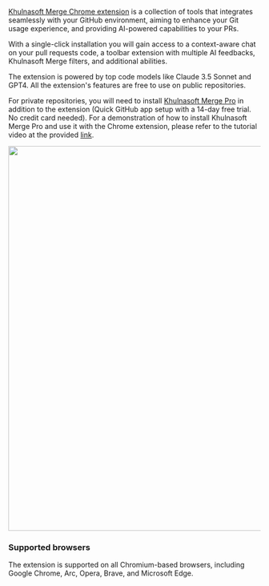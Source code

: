[Khulnasoft Merge Chrome extension](https://chromewebstore.google.com/detail/pr-insight-chrome-extension/ephlnjeghhogofkifjloamocljapahnl) is a collection of tools that integrates seamlessly with your GitHub environment, aiming to enhance your Git usage experience, and providing AI-powered capabilities to your PRs.

With a single-click installation you will gain access to a context-aware chat on your pull requests code, a toolbar extension with multiple AI feedbacks, Khulnasoft Merge filters, and additional abilities.

The extension is powered by top code models like Claude 3.5 Sonnet and GPT4. All the extension's features are free to use on public repositories. 

For private repositories, you will need to install [Khulnasoft Merge Pro](https://github.com/apps/khulnasoft-pr-insight-pro) in addition to the extension  (Quick GitHub app setup with a 14-day free trial. No credit card needed).
For a demonstration of how to install Khulnasoft Merge Pro and use it with the Chrome extension, please refer to the tutorial video at the provided [link](https://khulnasoft.com/images/pr_insight/private_repos.mp4).

<img src="https://khulnasoft.com/images/pr_insight/PR-InsightChat.gif" width="768">

### Supported browsers

The extension is supported on all Chromium-based browsers, including Google Chrome, Arc, Opera, Brave, and Microsoft Edge.
